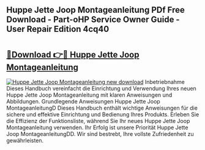 ## Huppe Jette Joop Montageanleitung PDf Free Download - Part-oHP Service Owner Guide - User Repair Edition 4cq40

# <h2><a href="http://df7x6m.blite.top/?on=Huppe+Jette+Joop+Montageanleitung">🔗Download 👉🔴 Huppe Jette Joop Montageanleitung</a></h2>

[![Huppe Jette Joop Montageanleitung new download](https://i.imgur.com/lujVjoI.png)](http://df7x6m.blite.top/?on=Huppe+Jette+Joop+Montageanleitung)
Inbetriebnahme Dieses Handbuch vereinfacht die Einrichtung und Verwendung Ihres neuen Huppe Jette Joop Montageanleitung mit klaren Anweisungen und Abbildungen. Grundlegende Anweisungen Huppe Jette Joop MontageanleitungD Dieses Handbuch enthält wichtige Anweisungen für die sichere und effektive Einrichtung und Bedienung Ihres Produkts. Erleben Sie die Effizienz der Funktionsliste, während Sie Ihr neues Huppe Jette Joop Montageanleitung verwenden. Ihr Erfolg ist unsere Priorität Huppe Jette Joop MontageanleitungDD. Wir sind bestrebt, Ihre vollste Zufriedenheit zu gewährleisten.
